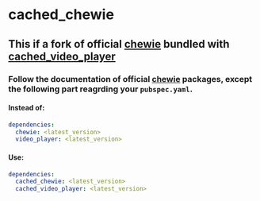 # cached_chewie

## This if a fork of official [chewie](https://pub.dev/packages/chewie) bundled with [cached_video_player](https://pub.dev/packages/cached_video_player)

### Follow the documentation of official [chewie](https://pub.dev/packages/chewie) packages, except the following part reagrding your `pubspec.yaml`.

#### Instead of:
```yaml
dependencies:
  chewie: <latest_version>
  video_player: <latest_version>
```

#### Use:
```yaml
dependencies:
  cached_chewie: <latest_version>
  cached_video_player: <latest_version>
```